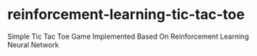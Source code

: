 # reinforcement-learning-tic-tac-toe
Simple Tic Tac Toe Game Implemented Based On Reinforcement Learning Neural Network 
